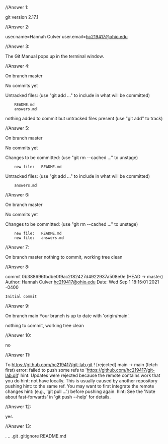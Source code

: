 //Answer 1:

git version 2.17.1

//Answer 2:

user.name=Hannah Culver
user.email=hc219417@ohio.edu

//Answer 3:

The Git Manual pops up in the terminal window.

//Answer 4:

On branch master

No commits yet

Untracked files:
  (use "git add <file>..." to include in what will be committed)

        README.md
        answers.md

nothing added to commit but untracked files present (use "git add" to track)

//Answer 5:

On branch master

No commits yet

Changes to be committed:
  (use "git rm --cached <file>..." to unstage)

        new file:   README.md

Untracked files:
  (use "git add <file>..." to include in what will be committed)

        answers.md

//Answer 6:

On branch master

No commits yet

Changes to be committed:
  (use "git rm --cached <file>..." to unstage)

        new file:   README.md
        new file:   answers.md

//Answer 7:

On branch master
nothing to commit, working tree clean

//Answer 8:

commit 0b388696fbdbe0f9ac2f82427d4922937a508e0e (HEAD -> master)
Author: Hannah Culver <hc219417@ohio.edu>
Date:   Wed Sep 1 18:15:01 2021 -0400

    Initial commit

//Answer 9:

On branch main
Your branch is up to date with 'origin/main'.

nothing to commit, working tree clean

//Answer 10:

no

//Answer 11:

To https://github.com/hc219417/git-lab.git
 ! [rejected]        main -> main (fetch first)
error: failed to push some refs to 'https://github.com/hc219417/git-lab.git'
hint: Updates were rejected because the remote contains work that you do
hint: not have locally. This is usually caused by another repository pushing
hint: to the same ref. You may want to first integrate the remote changes
hint: (e.g., 'git pull ...') before pushing again.
hint: See the 'Note about fast-forwards' in 'git push --help' for details.

//Answer 12:

yes

//Answer 13:

.  ..  .git  .gitignore  README.md
